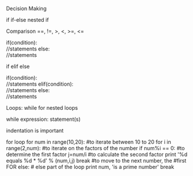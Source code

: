 Decision Making

if
if-else
nested if

Comparison
==, !=, >, <, >=, <=

if(condition):  
    //statements 
else:  
    //statements

if elif else

if(condition):  
    //statements 
elif(condition):  
    //statements 
else:  
    //statements

Loops:
    while
    for
    nested loops

while expression:
    statement(s)
    
indentation is important

for loop
    for num in range(10,20):     #to iterate between 10 to 20
   for i in range(2,num):    #to iterate on the factors of the number
      if num%i == 0:         #to determine the first factor
         j=num/i             #to calculate the second factor
         print '%d equals %d * %d' % (num,i,j)
         break #to move to the next number, the #first FOR
   else:                  # else part of the loop
      print num, 'is a prime number'
		break